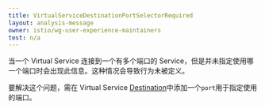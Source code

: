 ```yaml
---
title: VirtualServiceDestinationPortSelectorRequired
layout: analysis-message
owner: istio/wg-user-experience-maintainers
test: n/a
---
```


当一个 Virtual Service 连接到一个有多个端口的 Service，但是并未指定使用哪一个端口时会出现此信息。这种情况会导致行为未被定义。

要解决这个问题，需在 Virtual Service [Destination](/zh/docs/reference/config/networking/virtual-service/#Destination)中添加一个`port`用于指定使用的端口。
